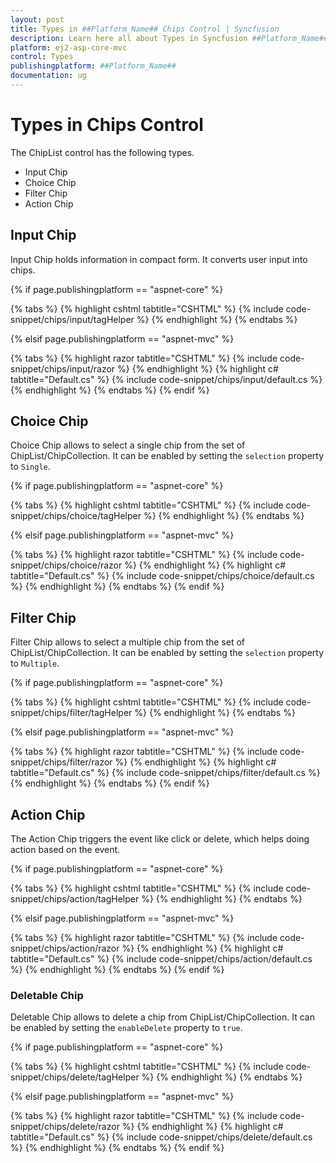 ```yaml
---
layout: post
title: Types in ##Platform_Name## Chips Control | Syncfusion
description: Learn here all about Types in Syncfusion ##Platform_Name## Chips control of Syncfusion Essential JS 2 and more.
platform: ej2-asp-core-mvc
control: Types
publishingplatform: ##Platform_Name##
documentation: ug
---
```


# Types in Chips Control

The ChipList control has the following types.

* Input Chip
* Choice Chip
* Filter Chip
* Action Chip

## Input Chip

Input Chip holds information in compact form. It converts user input into chips.

{% if page.publishingplatform == "aspnet-core" %}

{% tabs %}
{% highlight cshtml tabtitle="CSHTML" %}
{% include code-snippet/chips/input/tagHelper %}
{% endhighlight %}
{% endtabs %}

{% elsif page.publishingplatform == "aspnet-mvc" %}

{% tabs %}
{% highlight razor tabtitle="CSHTML" %}
{% include code-snippet/chips/input/razor %}
{% endhighlight %}
{% highlight c# tabtitle="Default.cs" %}
{% include code-snippet/chips/input/default.cs %}
{% endhighlight %}
{% endtabs %}
{% endif %}



## Choice Chip

Choice Chip allows to select a single chip from the set of ChipList/ChipCollection. It can be enabled by setting the `selection` property to `Single`.

{% if page.publishingplatform == "aspnet-core" %}

{% tabs %}
{% highlight cshtml tabtitle="CSHTML" %}
{% include code-snippet/chips/choice/tagHelper %}
{% endhighlight %}
{% endtabs %}

{% elsif page.publishingplatform == "aspnet-mvc" %}

{% tabs %}
{% highlight razor tabtitle="CSHTML" %}
{% include code-snippet/chips/choice/razor %}
{% endhighlight %}
{% highlight c# tabtitle="Default.cs" %}
{% include code-snippet/chips/choice/default.cs %}
{% endhighlight %}
{% endtabs %}
{% endif %}



## Filter Chip

Filter Chip allows to select a multiple chip from the set of ChipList/ChipCollection. It can be enabled by setting the `selection` property to `Multiple`.

{% if page.publishingplatform == "aspnet-core" %}

{% tabs %}
{% highlight cshtml tabtitle="CSHTML" %}
{% include code-snippet/chips/filter/tagHelper %}
{% endhighlight %}
{% endtabs %}

{% elsif page.publishingplatform == "aspnet-mvc" %}

{% tabs %}
{% highlight razor tabtitle="CSHTML" %}
{% include code-snippet/chips/filter/razor %}
{% endhighlight %}
{% highlight c# tabtitle="Default.cs" %}
{% include code-snippet/chips/filter/default.cs %}
{% endhighlight %}
{% endtabs %}
{% endif %}



## Action Chip

The Action Chip triggers the event like click or delete, which helps doing action based on the event.

{% if page.publishingplatform == "aspnet-core" %}

{% tabs %}
{% highlight cshtml tabtitle="CSHTML" %}
{% include code-snippet/chips/action/tagHelper %}
{% endhighlight %}
{% endtabs %}

{% elsif page.publishingplatform == "aspnet-mvc" %}

{% tabs %}
{% highlight razor tabtitle="CSHTML" %}
{% include code-snippet/chips/action/razor %}
{% endhighlight %}
{% highlight c# tabtitle="Default.cs" %}
{% include code-snippet/chips/action/default.cs %}
{% endhighlight %}
{% endtabs %}
{% endif %}



### Deletable Chip

Deletable Chip allows to delete a chip from ChipList/ChipCollection. It can be enabled by setting the `enableDelete` property to `true`.

{% if page.publishingplatform == "aspnet-core" %}

{% tabs %}
{% highlight cshtml tabtitle="CSHTML" %}
{% include code-snippet/chips/delete/tagHelper %}
{% endhighlight %}
{% endtabs %}

{% elsif page.publishingplatform == "aspnet-mvc" %}

{% tabs %}
{% highlight razor tabtitle="CSHTML" %}
{% include code-snippet/chips/delete/razor %}
{% endhighlight %}
{% highlight c# tabtitle="Default.cs" %}
{% include code-snippet/chips/delete/default.cs %}
{% endhighlight %}
{% endtabs %}
{% endif %}

